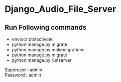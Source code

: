 # Django_Audio_File_Server

## Run Following commands

- env\scripts\activate
- python manage.py migrate
- python manage.py makemigrations
- python manage.py migrate
- python manage.py runserver


Superuser : admin<br>
Password  : admin